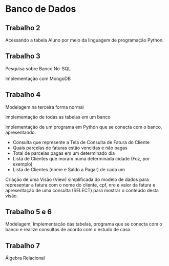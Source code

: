 # Banco de Dados

## Trabalho 2

Acessando a tabela Aluno por meio da linguagem de programação Python.

## Trabalho 3

Pesquisa sobre Banco No-SQL

Implementação com MongoDB

## Trabalho 4

Modelagem na terceira forma normal

Implementação de todas as tabelas em um banco

Implementação de um programa em Python que se conecta com o banco, apresentando:

- Consulta que represente a Tela de Consulta de Fatura do Cliente
- Quais parcelas de faturas estão vencidas e não pagas
- Total de parcelas pagas em um determinado dia
- Lista de Clientes que moram numa determinada cidade (Foz, por exemplo)
- Lista de Clientes (nome e Saldo a Pagar) de cada um

Criação de uma Visão (View) simplificada do modelo de dados para representar a fatura com o nome do cliente, cpf, nro e valor da fatura e apresentação de uma consulta (SELECT) para mostrar o conteúdo desta visão.

## Trabalho 5 e 6

Modelagem, Implementação das tabelas, programa que se conecta com o banco e realize consultas de acordo com o estudo de caso.

## Trabalho 7

Álgebra Relacional

